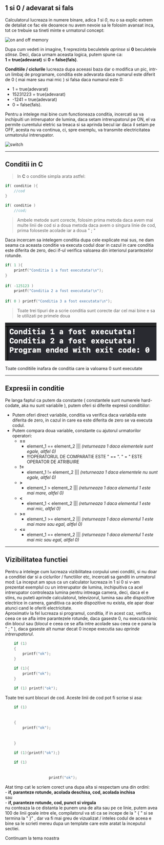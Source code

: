 ## 1 si 0 / adevarat si fals

Calculatorul lucreaza in numere binare, adica *1* si *0*, nu o sa explic extrem de detaliat ce fac ele deoarece nu avem nevoie sa le folosim avansat inca, tot ce trebuie sa tineti minte e urmatorul concept:

![on and off memory](https://i.ytimg.com/vi/Xpk67YzOn5w/mqdefault.jpg)

Dupa cum vedeti in imagine, **1** reprezinta beculetele *aprinse* si **0** beculetele *stinse*.
Deci, daca urmam aceasta logica, putem spune ca: 
<br>__1 = true(adevarat)__ si __0 = false(fals)__.

**Conditiile / ciclurile** lucreaza dupa aceeasi baza dar o modifica un pic, intr-un limbaj de programare, conditia este adevarata daca numarul este diferit de 0 ( mai mare sau mai mic ) si falsa daca numarul este 0:
- 1 = true(adevarat)
- 15231223 = true(adevarat)
- -1241 = true(adevarat)
- 0 = false(fals).

Pentru a intelege mai bine cum functioneaza conditia, incercati sa va inchipuiti un intrerupator de lumina, daca setam intrerupatorul pe ON, el va permite curentului eletric sa treaca si sa aprinda becul iar daca il setam pe OFF, acesta nu va continua, ci, spre exemplu, va transmite electricitatea urmatorului intrerupator.

![switch](https://qph.fs.quoracdn.net/main-qimg-62f126ef48af2bfa032c8a7930b59777-lq)

---

## Conditii in C

>In __C__ o conditie simpla arata astfel:
```c
if( conditie ){
    //cod
}
```
```c
if( conditie )
    //cod;
```
>Ambele metode sunt corecte, folosim prima metoda daca avem mai multe linii de cod si a doua metoda daca avem o singura linie de cod, prima foloseste acolade iar a doua " ; "

Daca incercam sa intelegem conditia dupa cele explicate mai sus, ne dam seama ca aceasta conditie va executa codul doar in cazul in care conditia este diferita de zero, deci if-ul verifica valoarea din interiorul parantezelor rotunde.

```c
if( 1 ){
    printf("Conditia 1 a fost executata!\n");
}

if( -125123 )
    printf("Conditia 2 a fost executata!\n");

if( 0 ) printf("Conditia 3 a fost executata!\n");
```
> Toate trei tipuri de a scrie conditia sunt corecte dar cel mai bine e sa le utilizati pe primele doua

![ss](../resources/conditii_ss.png)

Toate conditiile inafara de conditia care ia valoarea 0 sunt executate

---

## Expresii in conditie

Pe langa faptul ca putem da constante ( constantele sunt numerele hard-codate, aka nu sunt variabile ), putem oferi si diferite expresii conditiilor:
- Putem oferi direct variabile, conditia va verifica daca variabila este diferita de zero, in cazul in care ea este diferita de zero se va executa codul.
- Putem compara doua variable, constante cu ajutorul urmatorilor operatori:
    - **==** 
        - element_1 == element_2 ||| *(returneaza 1 daca elementele sunt egale, altfel 0)*
        - !!!OPERATORUL DE COMPARATIE ESTE " == ". " = " ESTE OPERATOR DE ATRIBUIRE
    - **!=** 
        - element_1 != element_2 ||| *(returneaza 1 daca elementele nu sunt egale, altfel 0)*
    - **>**  
        - element_1 > element_2  ||| *(returneaza 1 daca elementul 1 este mai mare, altfel 0)*
    - **<**  
        - element_1 < element_2  ||| *(returneaza 1 daca elementul 1 este mai mic, altfel 0)*
    - **>=** 
        - element_1 >= element_2 ||| *(returneaza 1 daca elementul 1 este mai mare sau egal, altfel 0)*
    - **<=** 
        - element_1 == element_2 ||| *(returneaza 1 daca elementul 1 este mai mic sau egal, altfel 0)*

---

## Vizibilitatea functiei

Pentru a intelege cum lucreaza vizibilitatea corpului unei conditii, si nu doar a conditiei dar si a ciclurilor / functiilor etc, incercati sa ganditi in urmatorul mod:
La inceput am spus ca un calculator lucreaza in 1 si 0 si v-am prezentat exemplul cu un intrerupator de lumina, inchipuitiva ca acel intrerupator controleaza lumina pentru intreaga camera, deci, daca el e stins, nu puteti aprinde calculatorul, televizorul, lumina sau alte dispozitive electrice in camera, ganditiva ca acele dispozitive nu exista, ele apar doar atunci cand le oferiti electricitate.
<br>Aproximativ la fel lucreaza si programul, conditia, if in acest caz, verifica ceea ce se afla intre parantezele rotunde, daca gaseste 0, nu executa nimic din blocul sau (blocul e ceea ce se afla intre acolade sau ceea ce e pana la " ; " ), daca gaseste alt numar decat 0 incepe executia sau *aprinde intrerupatorul*.

```c
	if (1) 
	{
		printf("ok");
	}
```
```c
	if (1){
		printf("ok");
	}
```
```c
	if (1) printf("ok");
```

Toate trei sunt blocuri de cod. Aceste linii de cod pot fi scrise si asa:

```c
	if (1) 
	
	
	{
		printf("ok");


	}
```
```c
	if (1){printf("ok");}
```
```c
	if (1)			
				
		
					printf("ok");
```

Atat timp cat le scriem corect una dupa alta si respectam una din ordini:
<br> - __if, paranteze rotunde, acolada deschisa, cod, acolada inchisa__ 
<br>sau 
<br> - __if, paranteze rotunde, cod, punct si virgula__
<br>nu conteaza la ce distanta le punem una de alta sau pe ce linie, putem avea 100 de linii goale intre ele, compilatorul va sti ca se incepe de la " { " si se termina la " }" , dar va fi mai greu de vizualizat / inteles codul de aceea e bine sa le scrieti mereu dupa un template care este aratat la inceputul sectiei.


Continuam la tema noastra

<!--
https://docs.github.com/en/github/writing-on-github/getting-started-with-writing-and-formatting-on-github/basic-writing-and-formatting-syntax

https://docs.microsoft.com/en-us/azure/devops/project/wiki/markdown-guidance?view=azure-devops#:~:text=a%20new%20paragraph.-,In%20a%20Markdown%20file%20or%20widget%2C%20enter%20two%20spaces%20before,action%20begins%20a%20new%20paragraph.
-->